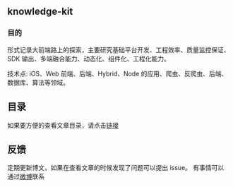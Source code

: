 ## **knowledge-kit**



### 目的

形式记录大前端路上的探索，主要研究基础平台开发、工程效率、质量监控保证、SDK 输出、多端融合能力、动态化、组件化、工程化能力。

技术点: iOS、Web 前端、后端、Hybrid、Node 的应用、爬虫、反爬虫、后端、数据库、算法等领域。



## 目录

如果要方便的查看文章目录，请点击[链接](https://github.com/FantasticLBP/knowledge-kit/blob/master/SUMMARY.md)



## 反馈

定期更新博文，如果在查看文章的时候发现了问题可以提出 issue。
有事情可以通过[微博](http://weibo.com/u/3194053975)联系
